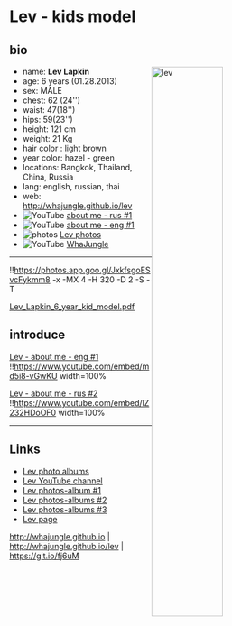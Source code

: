 # Lev - kids model

## bio

![lev][lev]
<style>
img[alt=lev]{
    float: right; width: 50%;
}
</style>

+ name: **Lev Lapkin**
+ age: 6 years (01.28.2013)
+ sex: MALE
+ chest: 62 (24'')
+ waist: 47(18'')
+ hips: 59(23'')
+ height: 121 сm
+ weight: 21 Kg
+ hair color : light brown
+ year color: hazel - green
+ locations: Bangkok, Thailand, China, Russia
+ lang: english, russian, thai
+ web: http://whajungle.github.io/lev
+ ![YouTube](https://s.ytimg.com/yts/img/favicon-vfl8qSV2F.ico) [about me - rus #1](https://youtu.be/md5i8-vGwKU)
+ ![YouTube](https://s.ytimg.com/yts/img/favicon-vfl8qSV2F.ico) [about me - eng #1](https://youtu.be/lZ232HDoOF0)
+ ![photos](https://ssl.gstatic.com/images/branding/product/1x/photos_16dp.png) [Lev photos](albums)
+ ![YouTube](https://s.ytimg.com/yts/img/favicon-vfl8qSV2F.ico) [WhaJungle](https://www.youtube.com/channel/UC9cdbA_U-ZebuqkDYFeRo8A)

<hr>

!!https://photos.app.goo.gl/JxkfsgoESvcFykmm8 -x -MX 4 -H 320 -D 2 -S -T

[Lev_Lapkin_6_year_kid_model.pdf](album/Lev_Lapkin_6_year_kid_model.pdf)

<!--
![lev whajungle](../pics/lev_bio_1.jpg)
-->

## introduce

[Lev - about me - eng #1](https://youtu.be/md5i8-vGwKU)
!!https://www.youtube.com/embed/md5i8-vGwKU width=100%

[Lev - about me - rus #2](https://youtu.be/lZ232HDoOF0)
!!https://www.youtube.com/embed/lZ232HDoOF0 width=100%

<hr>

## Links

+ [Lev photo albums](albums)
+ [Lev YouTube channel](https://www.youtube.com/channel/UC9cdbA_U-ZebuqkDYFeRo8A)
+ [Lev photos-album #1](https://photos.app.goo.gl/7pdAZEjizEPMZpqCA)
+ [Lev photos-albums #2](https://photos.app.goo.gl/KRUfnzZkuy7tTJKo8)
+ [Lev photos-albums #3](https://photos.app.goo.gl/H7jEnLwFRzqNavHy8)
+ [Lev page](../)

http://whajungle.github.io | http://whajungle.github.io/lev | https://git.io/fj6uM

[lev]: https://lh3.googleusercontent.com/bVoncfKx-3s5HKZKRUQF8GIXQIDSNEylsxFOtz6hydra26UUtgOvIM6NJYbcpS3RS2k0KDi9TC7BGiO3BT6dPpmSUqKE6Rsvvc5gEo10wtDG-hMiWuAdd3ZdJaSugQXp-F8-143b9g=w640
